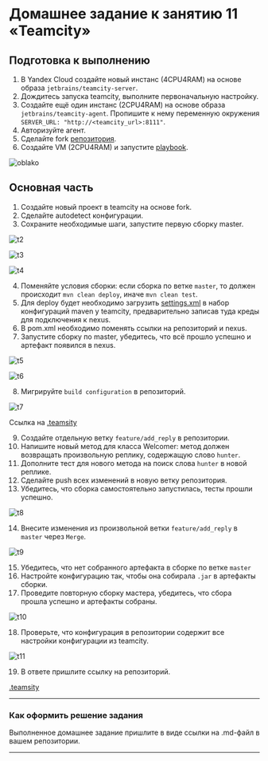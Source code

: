 # Домашнее задание к занятию 11 «Teamcity»

## Подготовка к выполнению

1. В Yandex Cloud создайте новый инстанс (4CPU4RAM) на основе образа `jetbrains/teamcity-server`.
2. Дождитесь запуска teamcity, выполните первоначальную настройку.
3. Создайте ещё один инстанс (2CPU4RAM) на основе образа `jetbrains/teamcity-agent`. Пропишите к нему переменную окружения `SERVER_URL: "http://<teamcity_url>:8111"`.
4. Авторизуйте агент.
5. Сделайте fork [репозитория](https://github.com/aragastmatb/example-teamcity).
6. Создайте VM (2CPU4RAM) и запустите [playbook](./infrastructure).

![oblako](https://github.com/user-attachments/assets/ed1552f3-3148-4d05-a690-ffd2886808e6)

## Основная часть

1. Создайте новый проект в teamcity на основе fork.
2. Сделайте autodetect конфигурации.
3. Сохраните необходимые шаги, запустите первую сборку master.

![t2](https://github.com/smabramov/09-ci-05-teamcity/blob/7beac47e8acc62c79e912f186c77bf3f0ec53103/jpg/t2.png)

![t3](https://github.com/smabramov/09-ci-05-teamcity/blob/7beac47e8acc62c79e912f186c77bf3f0ec53103/jpg/t3.png)

![t4](https://github.com/smabramov/09-ci-05-teamcity/blob/7beac47e8acc62c79e912f186c77bf3f0ec53103/jpg/t4.png)

4. Поменяйте условия сборки: если сборка по ветке `master`, то должен происходит `mvn clean deploy`, иначе `mvn clean test`.
5. Для deploy будет необходимо загрузить [settings.xml](./teamcity/settings.xml) в набор конфигураций maven у teamcity, предварительно записав туда креды для подключения к nexus.
6. В pom.xml необходимо поменять ссылки на репозиторий и nexus.
7. Запустите сборку по master, убедитесь, что всё прошло успешно и артефакт появился в nexus.

![t5](https://github.com/smabramov/09-ci-05-teamcity/blob/7beac47e8acc62c79e912f186c77bf3f0ec53103/jpg/t5.png)

![t6](https://github.com/smabramov/09-ci-05-teamcity/blob/7beac47e8acc62c79e912f186c77bf3f0ec53103/jpg/t6.png)

8. Мигрируйте `build configuration` в репозиторий.

![t7](https://github.com/smabramov/09-ci-05-teamcity/blob/7beac47e8acc62c79e912f186c77bf3f0ec53103/jpg/t7.png)

Ссылка на [.teamsity](https://github.com/smabramov/example-teamcity.git)

9. Создайте отдельную ветку `feature/add_reply` в репозитории.
10. Напишите новый метод для класса Welcomer: метод должен возвращать произвольную реплику, содержащую слово `hunter`.
11. Дополните тест для нового метода на поиск слова `hunter` в новой реплике.
12. Сделайте push всех изменений в новую ветку репозитория.
13. Убедитесь, что сборка самостоятельно запустилась, тесты прошли успешно.

![t8](https://github.com/smabramov/09-ci-05-teamcity/blob/7beac47e8acc62c79e912f186c77bf3f0ec53103/jpg/t8.png)

14. Внесите изменения из произвольной ветки `feature/add_reply` в `master` через `Merge`.

![t9](https://github.com/smabramov/09-ci-05-teamcity/blob/7beac47e8acc62c79e912f186c77bf3f0ec53103/jpg/t9.png)

15. Убедитесь, что нет собранного артефакта в сборке по ветке `master`
16. Настройте конфигурацию так, чтобы она собирала `.jar` в артефакты сборки.
17. Проведите повторную сборку мастера, убедитесь, что сбора прошла успешно и артефакты собраны.

![t10](https://github.com/smabramov/09-ci-05-teamcity/blob/7beac47e8acc62c79e912f186c77bf3f0ec53103/jpg/t10.png)

18. Проверьте, что конфигурация в репозитории содержит все настройки конфигурации из teamcity.

![t11](https://github.com/smabramov/09-ci-05-teamcity/blob/7beac47e8acc62c79e912f186c77bf3f0ec53103/jpg/t11.png)

19. В ответе пришлите ссылку на репозиторий.

[.teamsity](https://github.com/smabramov/example-teamcity.git)

---

### Как оформить решение задания

Выполненное домашнее задание пришлите в виде ссылки на .md-файл в вашем репозитории.

---
